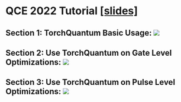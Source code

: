 # QCE 2022 Tutorial [[slides]](./qce_tutorial.pdf)
## Section 1: TorchQuantum Basic Usage: [![](https://colab.research.google.com/assets/colab-badge.svg)](https://colab.research.google.com/github/mit-han-lab/torchquantum/blob/master/QCE22_tutorial/sec1_basic.ipynb)

## Section 2: Use TorchQuantum on Gate Level Optimizations: [![](https://colab.research.google.com/assets/colab-badge.svg)](https://colab.research.google.com/github/mit-han-lab/torchquantum/blob/master/QCE22_tutorial/sec2_gate.ipynb)

## Section 3: Use TorchQuantum on Pulse Level Optimizations: [![](https://colab.research.google.com/assets/colab-badge.svg)](https://colab.research.google.com/github/mit-han-lab/torchquantum/blob/master/QCE22_tutorial/sec3_pulse.ipynb)
